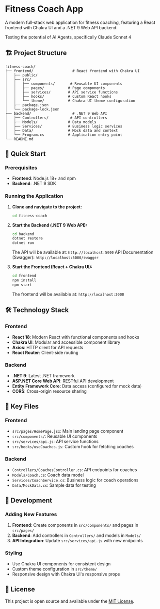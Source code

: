 # Fitness Coach App

A modern full-stack web application for fitness coaching, featuring a React frontend with Chakra UI and a .NET 9 Web API backend.

Testing the potential of AI Agents, specifically Claude Sonnet 4

## 🏗️ Project Structure

```
fitness-coach/
├── frontend/                  # React frontend with Chakra UI
│   ├── public/
│   ├── src/
│   │   ├── components/       # Reusable UI components
│   │   ├── pages/           # Page components
│   │   ├── services/        # API service functions
│   │   ├── hooks/           # Custom React hooks
│   │   └── theme/           # Chakra UI theme configuration
│   ├── package.json
│   └── package-lock.json
├── backend/                   # .NET 9 Web API
│   ├── Controllers/          # API controllers
│   ├── Models/              # Data models
│   ├── Services/            # Business logic services
│   ├── Data/                # Mock data and context
│   └── Program.cs           # Application entry point
└── README.md
```

## 🚀 Quick Start

### Prerequisites

- **Frontend**: Node.js 18+ and npm
- **Backend**: .NET 9 SDK

### Running the Application

1. **Clone and navigate to the project:**
   ```bash
   cd fitness-coach
   ```

2. **Start the Backend (.NET 9 Web API):**
   ```bash
   cd backend
   dotnet restore
   dotnet run
   ```
   The API will be available at: `http://localhost:5000`
   API Documentation (Swagger): `http://localhost:5000/swagger`

3. **Start the Frontend (React + Chakra UI):**
   ```bash
   cd frontend
   npm install
   npm start
   ```
   The frontend will be available at: `http://localhost:3000`

## 🛠️ Technology Stack

### Frontend
- **React 18**: Modern React with functional components and hooks
- **Chakra UI**: Modular and accessible component library
- **Axios**: HTTP client for API requests
- **React Router**: Client-side routing

### Backend
- **.NET 9**: Latest .NET framework
- **ASP.NET Core Web API**: RESTful API development
- **Entity Framework Core**: Data access (configured for mock data)
- **CORS**: Cross-origin resource sharing

## 📁 Key Files

### Frontend
- `src/pages/HomePage.jsx`: Main landing page component
- `src/components/`: Reusable UI components
- `src/services/api.js`: API service functions
- `src/hooks/useCoaches.js`: Custom hook for fetching coaches

### Backend
- `Controllers/CoachesController.cs`: API endpoints for coaches
- `Models/Coach.cs`: Coach data model
- `Services/CoachService.cs`: Business logic for coach operations
- `Data/MockData.cs`: Sample data for testing

## 🔧 Development

### Adding New Features
1. **Frontend**: Create components in `src/components/` and pages in `src/pages/`
2. **Backend**: Add controllers in `Controllers/` and models in `Models/`
3. **API Integration**: Update `src/services/api.js` with new endpoints

### Styling
- Use Chakra UI components for consistent design
- Custom theme configuration in `src/theme/`
- Responsive design with Chakra UI's responsive props

## 📝 License

This project is open source and available under the [MIT License](LICENSE).
